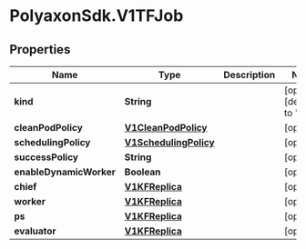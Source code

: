 # PolyaxonSdk.V1TFJob

## Properties

Name | Type | Description | Notes
------------ | ------------- | ------------- | -------------
**kind** | **String** |  | [optional] [default to &#39;tfjob&#39;]
**cleanPodPolicy** | [**V1CleanPodPolicy**](V1CleanPodPolicy.md) |  | [optional] 
**schedulingPolicy** | [**V1SchedulingPolicy**](V1SchedulingPolicy.md) |  | [optional] 
**successPolicy** | **String** |  | [optional] 
**enableDynamicWorker** | **Boolean** |  | [optional] 
**chief** | [**V1KFReplica**](V1KFReplica.md) |  | [optional] 
**worker** | [**V1KFReplica**](V1KFReplica.md) |  | [optional] 
**ps** | [**V1KFReplica**](V1KFReplica.md) |  | [optional] 
**evaluator** | [**V1KFReplica**](V1KFReplica.md) |  | [optional] 


